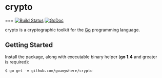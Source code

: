 # crypto
===
[![Build Status](https://travis-ci.org/goanywhere/crypto.svg?branch=master)](https://travis-ci.org/goanywhere/crypto) [![GoDoc](https://godoc.org/github.com/goanywhere/crypto?status.svg)](http://godoc.org/github.com/goanywhere/crypto)

crypto is a cryptographic toolkit for the [Go](http://golang.org) programming language.

## Getting Started

Install the package, along with executable binary helper (**go 1.4** and greater is required):

```shell
$ go get -v github.com/goanywhere/crypto
```
